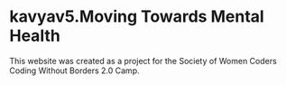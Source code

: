 # kavyav5.Moving Towards Mental Health
This website was created as a project for the Society of Women Coders Coding Without Borders 2.0 Camp.
